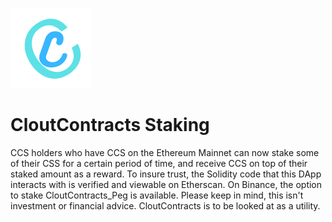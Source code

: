 [![CCSLOGO](https://raw.githubusercontent.com/CloutContracts/cloutcontracts.github.io/main/assets/images/c-128x128.png)](https://cloutcontracts.net)
# CloutContracts Staking
CCS holders who have CCS on the Ethereum Mainnet can now stake some of their CSS for a certain period of time, and receive CCS on top of their staked amount as a reward. To insure trust, the Solidity code that this DApp interacts with is verified and viewable on Etherscan. On Binance, the option to stake CloutContracts_Peg is available. Please keep in mind, this isn't investment or financial advice. CloutContracts is to be looked at as a utility. 
